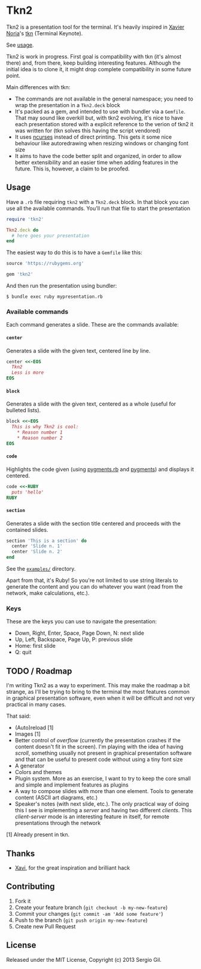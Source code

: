 # Tkn2

Tkn2 is a presentation tool for the terminal. It's heavily inspired in [Xavier Noria](http://www.hashref.com/)'s
[tkn](https://github.com/fxn/tkn) (Terminal Keynote).

See [usage](#usage).

Tkn2 is work in progress. First goal is compatibility with tkn (it's almost there) and, from there, keep building
interesting features. Although the initial idea is to clone it, it might drop complete compatibility in some future
point.

Main differences with tkn:

* The commands are not available in the general namespace; you need to wrap the presentation in a `Tkn2.deck` block
* It's packed as a gem, and intended to use with bundler via a `Gemfile`. That may sound like overkill but, with tkn2
  evolving, it's nice to have each presentation stored with a explicit reference to the verion of tkn2 it was written
  for (tkn solves this having the script vendored)
* It uses [ncurses](http://www.gnu.org/software/ncurses/) instead of direct printing. This gets it some nice behaviour
  like autoredrawing when resizing windows or changing font size
* It aims to have the code better split and organized, in order to allow better extensibility and an easier time when
  adding features in the future. This is, however, a claim to be proofed.

## Usage

Have a `.rb` file requiring `tkn2` with a `Tkn2.deck` block. In that block you can use all the available commands.
You'll run that file to start the presentation

```ruby
require 'tkn2'

Tkn2.deck do
  # here goes your presentation
end
```

The easiest way to do this is to have a `Gemfile` like this:

```ruby
source 'https://rubygems.org'

gem 'tkn2'
```

And then run the presentation using bundler:

```
$ bundle exec ruby mypresentation.rb
```

### Available commands

Each command generates a slide. These are the commands available:

#### `center`

Generates a slide with the given text, centered line by line.

```ruby
center <<-EOS
  Tkn2
  Less is more
EOS
```

#### `block`

Generates a slide with the given text, centered as a whole (useful for bulleted lists).

```ruby
block <<-EOS
  This is why Tkn2 is cool:
    * Reason number 1
    * Reason number 2
EOS
```

#### `code`

Highlights the code given (using [pygments.rb](https://github.com/tmm1/pygments.rb) and
[pygments](http://pygments.org/)) and displays it centered.

```ruby
code <<-RUBY
  puts 'hello'
RUBY
```

#### `section`

Generates a slide with the section title centered and proceeds with the contained slides.

```ruby
section 'This is a section' do
  center 'Slide n. 1'
  center 'Slide n. 2'
end
```

See the [`examples/`](examples/) directory.

Apart from that, it's Ruby! So you're not limited to use string literals to generate the content and you can do whatever
you want (read from the network, make calculations, etc.).

### Keys

These are the keys you can use to navigate the presentation:

* Down, Right, Enter, Space, Page Down, N: next slide
* Up, Left, Backspace, Page Up, P: previous slide
* Home: first slide
* Q: quit

## TODO / Roadmap

I'm writing Tkn2 as a way to experiment. This may make the roadmap a bit strange, as I'll be trying to bring to the
terminal the most features common in graphical presentation software, even when it will be difficult and not very practical in many cases.

That said:

* (Auto)reload [1]
* Images [1]
* Better control of *overflow* (currently the presentation crashes if the content doesn't fit in the screen). I'm
  playing with the idea of having *scroll*, something usually not present in graphical presentation software and that
  can be useful to present code without using a tiny font size
* A generator
* Colors and themes
* Plugin system. More as an exercise, I want to try to keep the core small and simple and implement features as plugins
* A way to compose slides with more than one element. Tools to generate content (ASCII art diagrams, etc.)
* Speaker's notes (with next slide, etc.). The only practical way of doing this I see is implementing a *server* and
  having two different *clients*. This *client-server* mode is an interesting feature in itself, for remote
  presentations through the network

[1] Already present in tkn.

## Thanks

* [Xavi](http://www.hashref.com/), for the great inspiration and brilliant hack

## Contributing

1. Fork it
2. Create your feature branch (`git checkout -b my-new-feature`)
3. Commit your changes (`git commit -am 'Add some feature'`)
4. Push to the branch (`git push origin my-new-feature`)
5. Create new Pull Request

## License

Released under the MIT License, Copyright (c) 2013 Sergio Gil.
